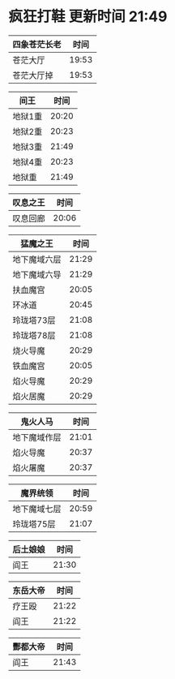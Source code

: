 # 疯狂打鞋 更新时间 21:49

| 四象苍茫长老   | 时间    |
|--------|-------|
| 苍茫大厅 | 19:53 |
| 苍茫大厅掉 | 19:53 |

| 间王   | 时间    |
|--------|-------|
| 地狱1重 | 20:20 |
| 地狱2重 | 20:23 |
| 地狱3重 | 21:49 |
| 地狱4重 | 20:23 |
| 地狱重 | 21:49 |

| 叹息之王   | 时间    |
|--------|-------|
| 叹息回廊 | 20:06 |

| 猛魔之王   | 时间    |
|--------|-------|
| 地下魔域六层 | 21:29 |
| 地下魔域六导 | 21:29 |
| 扶血魔宫 | 20:05 |
| 环冰道 | 20:45 |
| 玲珑塔73层 | 21:08 |
| 玲珑塔78层 | 21:08 |
| 烧火导魔 | 20:29 |
| 铁血魔宫 | 20:05 |
| 焰火导魔 | 20:29 |
| 焰火居魔 | 20:29 |

| 鬼火人马   | 时间    |
|--------|-------|
| 地下魔域作层 | 21:01 |
| 焰火导魔 | 20:37 |
| 焰火屠魔 | 20:37 |

| 魔界统领   | 时间    |
|--------|-------|
| 地下魔域七层 | 20:59 |
| 玲珑塔75层 | 21:07 |

| 后土娘娘   | 时间    |
|--------|-------|
| 阎王 | 21:30 |

| 东岳大帝   | 时间    |
|--------|-------|
| 疗王殴 | 21:22 |
| 阎王 | 21:22 |

| 酆都大帝   | 时间    |
|--------|-------|
| 阎王 | 21:43 |